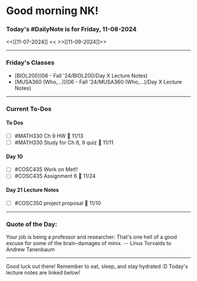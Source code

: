# Good morning NK!
### Today's #DailyNote is for Friday, 11-08-2024

<<[[11-07-2024]] <<
\>>[[11-09-2024]]>>

------------
### Friday's Classes
- [BIOL200](06 - Fall '24/BIOL200/Day X Lecture Notes)
- [MUSA360 (Who,...)](06 - Fall '24/MUSA360 (Who,...)/Day X Lecture Notes)


------------
### Current To-Dos
#### To Dos
- [ ] #MATH330 Ch 9 HW 📅 11/13 
- [ ] #MATH330 Study for Ch 8, 9 quiz 📅 11/11
#### Day 10
- [ ] #COSC435 Work on Met!!
- [ ] #COSC435 Assignment 6 📅 11/24
#### Day 21 Lecture Notes
- [ ] #COSC350 project proposal 📅 11/10

----------
### Quote of the Day:

 Your job is being a professor and researcher: That's one hell of a good excuse
for some of the brain-damages of minix.
	-- Linus Torvalds to Andrew Tanenbaum

-------
Good luck out there! Remember to eat, sleep, and stay hydrated :D
Today's lecture notes are linked below!